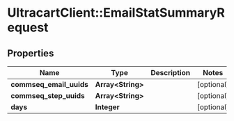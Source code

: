 # UltracartClient::EmailStatSummaryRequest

## Properties
Name | Type | Description | Notes
------------ | ------------- | ------------- | -------------
**commseq_email_uuids** | **Array&lt;String&gt;** |  | [optional] 
**commseq_step_uuids** | **Array&lt;String&gt;** |  | [optional] 
**days** | **Integer** |  | [optional] 


